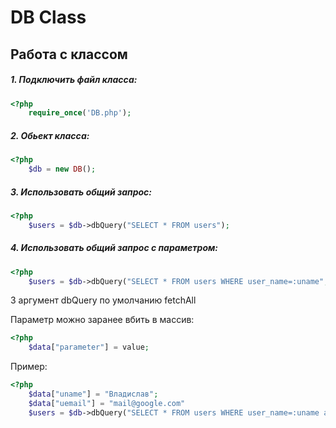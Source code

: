 # DB Class
## Работа с классом
##### 1. Подключить файл класса:
```php
<?php 
    require_once('DB.php');
``` 
##### 2. Обьект класса:
```php
<?php 
    $db = new DB();
```  
##### 3. Использовать общий запрос:
```php
<?php 
    $users = $db->dbQuery("SELECT * FROM users");
``` 
##### 4. Использовать общий запрос с параметром:
```php
<?php 
    $users = $db->dbQuery("SELECT * FROM users WHERE user_name=:uname", ['uname' => 'Владислав'], "fetch");
``` 
   3 аргумент dbQuery по умолчанию fetchAll
   
   Параметр можно заранее вбить в массив:
   
```php
<?php 
    $data["parameter"] = value;
``` 
   Пример:
```php
<?php 
    $data["uname"] = "Владислав";
    $data["uemail"] = "mail@google.com"
    $users = $db->dbQuery("SELECT * FROM users WHERE user_name=:uname and user_email=:uemail", $data, "fetch");
``` 
   
